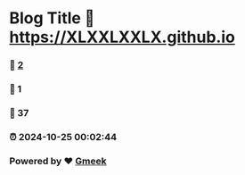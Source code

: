 # Blog Title :link: https://XLXXLXXLX.github.io 
### :page_facing_up: [2](https://XLXXLXXLX.github.io/tag.html) 
### :speech_balloon: 1 
### :hibiscus: 37 
### :alarm_clock: 2024-10-25 00:02:44 
### Powered by :heart: [Gmeek](https://github.com/Meekdai/Gmeek)
